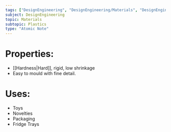 ```yaml
---
tags: ["DesignEngineering", "DesignEngineering/Materials", "DesignEngineering/Materials/Plastics", "DesignEngineering/Materials/Plastics/Materials"]
subject: DesignEngineering
topic: Materials
subtopic: Plastics
type: "Atomic Note"
---
```


# Properties:
 - [[Hardness|Hard]], rigid, low shrinkage
 - Easy to mould with fine detail.

# Uses:
 - Toys
 - Novelties
 - Packaging
 - Fridge Trays